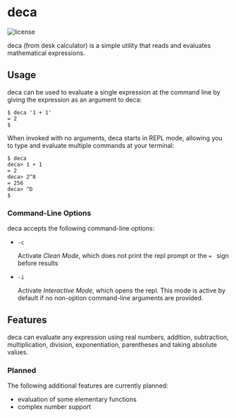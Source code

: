 # deca

![license](https://img.shields.io/github/license/Ergoold/deca)

deca (from desk calculator) is a simple utility that reads and evaluates mathematical expressions.

## Usage

deca can be used to evaluate a single expression at the command line by giving the expression as an argument to deca:

```
$ deca '1 + 1'
= 2
$ 
```

When invoked with no arguments, deca starts in REPL mode, allowing you to type and evaluate multiple commands at your terminal:

```
$ deca
deca> 1 + 1
= 2
deca> 2^8
= 256
deca> ^D
$ 
```

### Command-Line Options

deca accepts the following command-line options:

 - `-c`
   
   Activate *Clean Mode*, which does not print the repl prompt or the `= ` sign before results

 - `-i`
   
   Activate *Interactive Mode*, which opens the repl. This mode is active by default if no non-option command-line arguments are provided.

## Features

deca can evaluate any expression using real numbers, addition, subtraction, multiplication, division, exponentiation, parentheses and taking absolute values.

### Planned

The following additional features are currently planned:
 - evaluation of some elementary functions
 - complex number support

